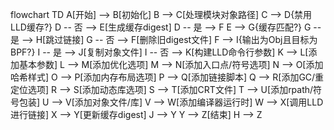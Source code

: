 flowchart TD
    A[开始] --> B[初始化]
    B --> C[处理模块对象路径]
    C --> D{禁用LLD缓存?}
    D -- 否 --> E[生成缓存digest]
    D -- 是 --> F
    E --> G{缓存匹配?}
    G -- 是 --> H[跳过链接]
    G -- 否 --> F[删除旧digest文件]
    F --> I{输出为Obj且目标为BPF?}
    I -- 是 --> J[复制对象文件]
    I -- 否 --> K[构建LLD命令行参数]
    K --> L[添加基本参数]
    L --> M[添加优化选项]
    M --> N[添加入口点/符号选项]
    N --> O[添加哈希样式]
    O --> P[添加内存布局选项]
    P --> Q[添加链接脚本]
    Q --> R[添加GC/重定位选项]
    R --> S[添加动态库选项]
    S --> T[添加CRT文件]
    T --> U[添加rpath/符号包装]
    U --> V[添加对象文件/库]
    V --> W[添加编译器运行时]
    W --> X[调用LLD进行链接]
    X --> Y[更新缓存digest]
    J --> Y
    Y --> Z[结束]
    H --> Z
